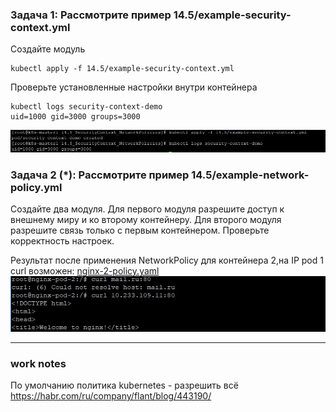 ### Задача 1: Рассмотрите пример 14.5/example-security-context.yml
Создайте модуль
```
kubectl apply -f 14.5/example-security-context.yml
```

Проверьте установленные настройки внутри контейнера
```
kubectl logs security-context-demo
uid=1000 gid=3000 groups=3000
```
![](https://github.com/murzinvit/screen_1/blob/5027a83ffe84403e5cc2cb87cc6c12e82c614003/Kuber_run_context.jpg) </br>

### Задача 2 (*): Рассмотрите пример 14.5/example-network-policy.yml
Создайте два модуля. Для первого модуля разрешите доступ к внешнему миру
и ко второму контейнеру. Для второго модуля разрешите связь только с
первым контейнером. Проверьте корректность настроек.

Результат после применения NetworkPolicy для контейнера 2,на IP pod 1 curl возможен: [nginx-2-policy.yaml](https://github.com/murzinvit/14.5_SecurityContext_NetworkPolicies/blob/da3233dcee7af47c8b19e75b902754fb539914e4/nginx-2-policy.yaml) </br>
![](https://github.com/murzinvit/screen_1/blob/926e4813e51d97e419d88c4cfb0bb7dec6e925a3/Kuber_curl_from_n2_after_policy.jpg) </br>

---
### work notes
По умолчанию политика kubernetes - разрешить всё </br>
https://habr.com/ru/company/flant/blog/443190/ </br>

